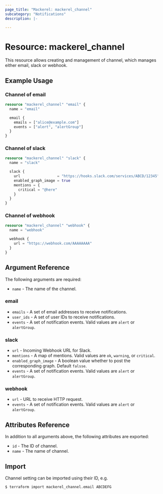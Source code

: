 ```yaml
---
page_title: "Mackerel: mackerel_channel"
subcategory: "Notifications"
description: |-

---
```


# Resource: mackerel_channel

This resource allows creating and management of channel, which manages either email, slack or webhook.

## Example Usage

### Channel of email

```terraform
resource "mackerel_channel" "email" {
  name = "email"

  email {
    emails = ["alice@example.com"]
    events = ["alert", "alertGroup"]
  }
}
```

### Channel of slack

```terraform
resource "mackerel_channel" "slack" {
  name = "slack"

  slack {
    url                 = "https://hooks.slack.com/services/ABCD/12345"
    enabled_graph_image = true
    mentions = {
      critical = "@here"
    }
  }
}
```

### Channel of webhook

```terraform
resource "mackerel_channel" "webhook" {
  name = "webhook"

  webhook {
    url = "https://webhook.com/AAAAAAAA"
  }
}
```

## Argument Reference

The following arguments are required:

* `name` - The name of the channel.

### email

* `emails` - A set of email addresses to receive notifications.
* `user_ids` - A set of user IDs to receive notifications.
* `events` - A set of notification events. Valid values are `alert` or `alertGroup`.

### slack

* `url` - Incoming Webhook URL for Slack.
* `mentions` - A map of mentions. Valid values are `ok`, `warning`, or `critical`.
* `enabled_graph_image` - A boolean value whether to post the corresponding graph. Default `falsse`.
* `events` - A set of notification events. Valid values are `alert` or `alertGroup`.

### webhook

* `url` - URL to receive HTTP request.
* `events` - A set of notification events. Valid values are `alert` or `alertGroup`.

## Attributes Reference

In addition to all arguments above, the following attributes are exported:

* `id` - The ID of channel.
* `name` - The name of channel.

## Import

Channel setting can be imported using their ID, e.g.

```
$ terraform import mackerel_channel.email ABCDEFG
```
